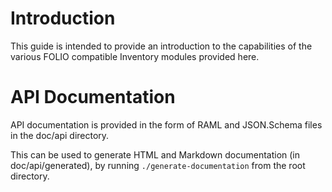 # Introduction

This guide is intended to provide an introduction to the capabilities of the various FOLIO compatible Inventory modules provided here.

# API Documentation

API documentation is provided in the form of RAML and JSON.Schema files in the doc/api directory.

This can be used to generate HTML and Markdown documentation (in doc/api/generated), by running `./generate-documentation` from the root directory.
